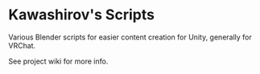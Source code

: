 # Kawashirov's Scripts
Various Blender scripts for easier content creation for Unity, generally for VRChat.

See project wiki for more info. 
